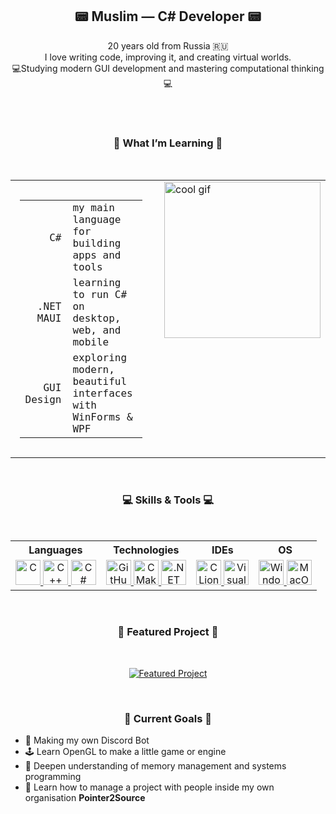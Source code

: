 <h2 align="center">📟 Muslim — C# Developer 📟</h2>

<p align="center">
  20 years old from Russia 🇷🇺<br>
  I love writing code, improving it, and creating virtual worlds.<br>
  💻Studying modern GUI development and mastering computational thinking 💻
</p>

<br />

<div align="center">
</div>

<br />

<h3 align="center">📘 What I’m Learning 📕</h3>

<br />

<table align="center" cellpadding="0" cellspacing="0" style="border-collapse: collapse;">
  <tr>
    <td style="padding: 15px; vertical-align: top;">
      <table style="font-family: Consolas, monospace;">
        <tr>
          <td style="text-align:right; padding-right:10px;">C#</td>
          <td>my main language for building apps and tools</td>
        </tr>
        <tr>
          <td style="text-align:right; padding-right:10px;">.NET MAUI</td>
          <td>learning to run C# on desktop, web, and mobile</td>
        </tr>
        <tr>
          <td style="text-align:right; padding-right:10px;">GUI Design</td>
          <td>exploring modern, beautiful interfaces with WinForms & WPF</td>
        </tr>
      </table>
    </td>
    <td style="padding-left: 20px; vertical-align: top;">
     <img src="https://www.icegif.com/wp-content/uploads/2021/09/icegif-2.gif" alt="cool gif" width="250" />
    </td>
  </tr>
</table>

<br />

<h3 align="center">💻 Skills & Tools 💻</h3>

<br />

<table align="center" style="text-align:center;">
  <tr>
    <th>Languages</th>
    <th>Technologies</th>
    <th>IDEs</th>
    <th>OS</th>
  </tr>
  <tr>
    <td>
      <a href="https://www.learn-c.org/de/" target="_blank">
        <img src="https://skillicons.dev/icons?i=c" alt="C" width="40" height="40" />
      </a>
      <a href="https://www.learncpp.com/" target="_blank">
        <img src="https://skillicons.dev/icons?i=cpp" alt="C++" width="40" height="40" />
      </a>
      <a href="https://learn.microsoft.com/de-de/dotnet/csharp/" target="_blank">
        <img src="https://skillicons.dev/icons?i=cs" alt="C#" width="40" height="40" />
      </a>
    </td>
    <td>
      <a href="https://github.com/" target="_blank">
        <img src="https://skillicons.dev/icons?i=github" alt="GitHub" width="40" height="40" />
      </a>
      <a href="https://cmake.org/" target="_blank">
        <img src="https://skillicons.dev/icons?i=cmake" alt="CMake" width="40" height="40" />
      </a>
      <a href="https://dotnet.microsoft.com/en-us/" target="_blank">
        <img src="https://skillicons.dev/icons?i=dotnet" alt=".NET" width="40" height="40" />
      </a>
    </td>
    <td>
      <a href="https://www.jetbrains.com/clion" target="_blank">
        <img src="https://skillicons.dev/icons?i=clion" alt="CLion" width="40" height="40" />
      </a>
      <a href="https://visualstudio.microsoft.com/de/downloads/" target="_blank">
        <img src="https://skillicons.dev/icons?i=visualstudio" alt="Visual Studio" width="40" height="40" />
      </a>
    </td>
    <td>
      <a href="https://www.microsoft.com/de-de/software-download/windows11" target="_blank">
        <img src="https://skillicons.dev/icons?i=windows" alt="Windows" width="40" height="40" />
      </a>
      <a href="https://www.apple.com/shop/buy-mac" target="_blank">
        <img src="https://skillicons.dev/icons?i=apple" alt="MacOS" width="40" height="40" />
      </a>
    </td>
  </tr>
</table>

<br />

<h3 align="center">🚀 Featured Project 🚀</h3>

<br />

<p align="center">
  <a href="https://github.com/Max49CMD/Discordbot">
    <img src="https://github-readme-stats.vercel.app/api/pin/?username=Max49CMD&repo=DiscordBot&theme=tokyonight" alt="Featured Project" />
  </a>
</p>

<br />

<h3 align="center">🎯 Current Goals 🎯</h3>

<ul>
  <li>🤖 Making my own Discord Bot</li>
  <li>🕹️ Learn OpenGL to make a little game or engine</li>
  <li>🧠 Deepen understanding of memory management and systems programming</li>
  <li>👥 Learn how to manage a project with people inside my own organisation <strong>Pointer2Source</strong></li>
</ul>

<br />
